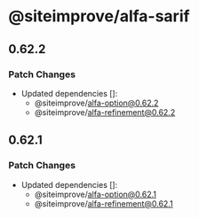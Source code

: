 # @siteimprove/alfa-sarif

## 0.62.2

### Patch Changes

- Updated dependencies []:
  - @siteimprove/alfa-option@0.62.2
  - @siteimprove/alfa-refinement@0.62.2

## 0.62.1

### Patch Changes

- Updated dependencies []:
  - @siteimprove/alfa-option@0.62.1
  - @siteimprove/alfa-refinement@0.62.1
